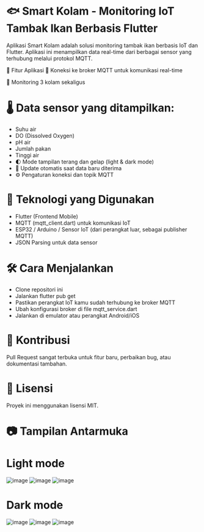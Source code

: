 # 🐟 Smart Kolam - Monitoring IoT Tambak Ikan Berbasis Flutter
Aplikasi Smart Kolam adalah solusi monitoring tambak ikan berbasis IoT dan Flutter. Aplikasi ini menampilkan data real-time dari berbagai sensor yang terhubung melalui protokol MQTT.

📱 Fitur Aplikasi
🔌 Koneksi ke broker MQTT untuk komunikasi real-time

📶 Monitoring 3 kolam sekaligus

# 🌡️ Data sensor yang ditampilkan:

- Suhu air
- DO (Dissolved Oxygen)
- pH air
- Jumlah pakan
- Tinggi air
- 🌓 Mode tampilan terang dan gelap (light & dark mode)
- 🔄 Update otomatis saat data baru diterima
- ⚙️ Pengaturan koneksi dan topik MQTT

# 🧠 Teknologi yang Digunakan

- Flutter (Frontend Mobile)
- MQTT (mqtt_client.dart) untuk komunikasi IoT
- ESP32 / Arduino / Sensor IoT (dari perangkat luar, sebagai publisher MQTT)
- JSON Parsing untuk data sensor

# 🛠️ Cara Menjalankan

- Clone repositori ini
- Jalankan flutter pub get
- Pastikan perangkat IoT kamu sudah terhubung ke broker MQTT
- Ubah konfigurasi broker di file mqtt_service.dart
- Jalankan di emulator atau perangkat Android/iOS

# 🤝 Kontribusi
Pull Request sangat terbuka untuk fitur baru, perbaikan bug, atau dokumentasi tambahan.

# 📄 Lisensi
Proyek ini menggunakan lisensi MIT.

# 📷 Tampilan Antarmuka
# Light mode
![image](https://github.com/user-attachments/assets/06e4c4a6-1066-4de3-8bca-4f2c8a68310b)
![image](https://github.com/user-attachments/assets/76214a61-4409-4128-a500-25c69daa49fc)
![image](https://github.com/user-attachments/assets/97740b3e-c2e4-4d34-9600-0ad43e6d566c)

# Dark mode
![image](https://github.com/user-attachments/assets/b3ceecf2-9efc-41b7-923c-deec94433ebe)
![image](https://github.com/user-attachments/assets/d7053403-d8b4-4b83-9bb7-b3adc2daf816)
![image](https://github.com/user-attachments/assets/5e3a1f36-be0e-4d78-8a12-a4213b3e1b4e)

